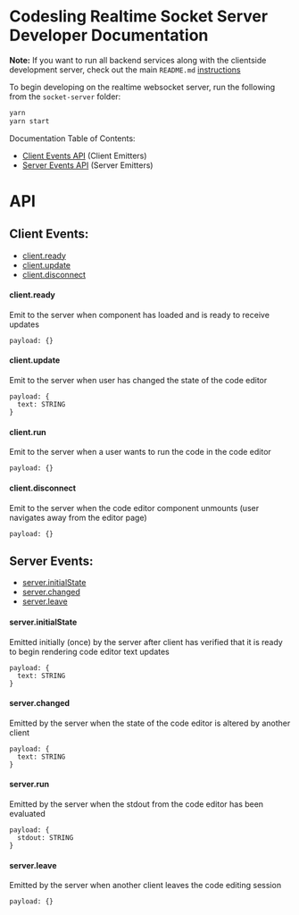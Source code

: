 # Codesling Realtime Socket Server Developer Documentation

**Note:** If you want to run all backend services along with the clientside development server, check out the main `README.md` [instructions](README.md#getting-started)

To begin developing on the realtime websocket server, run the following from the `socket-server` folder:

```bash
yarn
yarn start
```

Documentation Table of Contents:

* [Client Events API](#client-events) (Client Emitters)
* [Server Events API](#server-events) (Server Emitters)

# API

## Client Events:

* [client.ready](#clientready)
* [client.update](#clientupdate)
* [client.disconnect](#clientdisconnect)

#### client.ready

Emit to the server when component has loaded and is ready to receive updates

```plaintext
payload: {}
```

#### client.update

Emit to the server when user has changed the state of the code editor

```plaintext
payload: {
  text: STRING
}
```

#### client.run

Emit to the server when a user wants to run the code in the code editor

```plaintext
payload: {}
```

#### client.disconnect

Emit to the server when the code editor component unmounts (user navigates away from the editor page)

```plaintext
payload: {}
```

## Server Events:

* [server.initialState](#serverinitialstate)
* [server.changed](#serverchanged)
* [server.leave](#serverleave)

#### server.initialState

Emitted initially (once) by the server after client has verified that it is ready to begin rendering code editor text updates

```plaintext
payload: {
  text: STRING
}
```

#### server.changed

Emitted by the server when the state of the code editor is altered by another client

```plaintext
payload: {
  text: STRING
}
```

#### server.run

Emitted by the server when the stdout from the code editor has been evaluated

```plaintext
payload: {
  stdout: STRING
}
```

#### server.leave

Emitted by the server when another client leaves the code editing session

```plaintext
payload: {}
```

